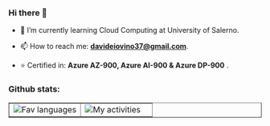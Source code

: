 ### Hi there 👋

- 🌱 I’m currently learning Cloud Computing at University of Salerno.

- 📫 How to reach me: **davideiovino37@gmail.com**.

- ⭐ Certified in: **Azure AZ-900, Azure AI-900 & Azure DP-900** . 

<h3 align="left">Github stats:</h3>
<table border="none">
  <td width="50%" display="inline" border="none" align="center">
    <div align="left" width="50%" display="inline">
      <img src="https://github-readme-stats.vercel.app/api/top-langs/?username=davideiov&layout=compact&theme=github_dark" alt="Fav languages" /> 
    </div>
  </td>
  <td border="none" width="50%" align="center">
    <div align="left" width="50%">
      <img src="https://github-readme-stats.vercel.app/api?username=davideiov&hide=issues&theme=radical&show_icons=true" alt="My activities"/>
    </div>
  </td>
</table>

<!--
**davideiov/davideiov** is a ✨ _special_ ✨ repository because its `README.md` (this file) appears on your GitHub profile.

Here are some ideas to get you started:

- 🔭 I’m currently working on ...
- 👯 I’m looking to collaborate on ...
- 🤔 I’m looking for help with ...
- 💬 Ask me about ...
- 😄 Pronouns: ...
- ⚡ Fun fact: ...
-->
